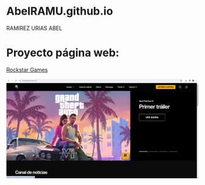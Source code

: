 # AbelRAMU.github.io
RAMIREZ URIAS ABEL

# Proyecto página web:
[Rockstar Games](https://www.rockstargames.com/mx/)

![Página de RockstarGames](https://github.com/AbelRAMU/AbelRAMU.github.io/blob/main/Bodriostar/PaginaOriginal.png)

